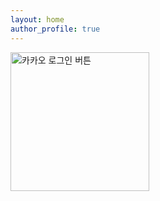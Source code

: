 ```yaml
---
layout: home
author_profile: true
---
```


<script src="https://developers.kakao.com/sdk/js/kakao.js"></script>

<script>
  function loginWithKakao() {
  	var getUrl = window.location;
  	console.log(getUrl);
    Kakao.init("f64585f1fa831d622cdc03a67b36193c")
    Kakao.Auth.authorize()

    // SDK 초기화 여부를 판단합니다.
    console.log(Kakao.isInitialized());
  }
</script>


<a id="custom-login-btn" href="javascript:loginWithKakao()">
  <img
    src="//k.kakaocdn.net/14/dn/btroDszwNrM/I6efHub1SN5KCJqLm1Ovx1/o.jpg"
    width="222"
    alt="카카오 로그인 버튼"
  />
</a>